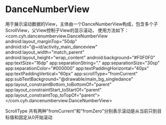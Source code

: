 # DanceNumberView
用于展示滚动数据的View，主体由一个DanceNumberView构成，包含多个子ScrollView，父View控制子View的显示滚动，
使用方法如下：
<com.cyh.dancenumberview.DanceNumberView
        android:layout_marginTop="50dp"
        android:id="@+id/activity_main_danceview"
        android:layout_width="match_parent"
        android:layout_height="wrap_content"
        android:background="#F0F0F0"
        app:textSize="16dp"
        app:separationString="."
        app:separationSize="30sp"
        app:separationColor="#000000"
        app:textPaddingHorizontal="40px"
        app:textPaddingVertical="60px"
        app:scrollType="fromCurrent"
        app:subTextBackground="@drawable/main_bg_singledance"
        app:layout_constraintBottom_toBottomOf="parent"
        app:layout_constraintStart_toStartOf="parent"
        app:layout_constraintTop_toTopOf="parent"></com.cyh.dancenumberview.DanceNumberView>        
        
ScrollType
共有两种"fromCurrent"和"fromZero"分别表示滚动是从当前只到目标值和固定从0开始滚动 
